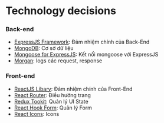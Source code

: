 # Technology decisions

### Back-end

- [ExpressJS Framework][expressjs]: Đảm nhiệm chính của Back-End
- [MongoDB][mongodb]: Cơ sở dữ liệu
- [Mongoose for ExpressJS][mongoose]: Kết nối mongoose với ExpressJS
- [Morgan][morgan]: logs các request, response

[expressjs]: https://expressjs.com/
[mongodb]: https://www.mongodb.com/
[mongoose]: https://mongoosejs.com/
[morgan]: https://github.com/expressjs/morgan

### Front-end

- [ReactJS Libary][reactjs]: Đảm nhiệm chính của Front-End
- [React Router][react-router]: Điều hướng trang
- [Redux Tookit][redux-toolkit]: Quản lý UI State
- [React Hook Form][react-hook-form]: Quản lý Form
- [React Icons][react-icons]: Icons

[reactjs]: https://react.dev/
[react-router]: https://reactrouter.com/en/main
[react-hook-form]: https://react-hook-form.com/
[react-icons]: https://react-icons.github.io/react-icons/
[redux-toolkit]: https://redux.js.org/
